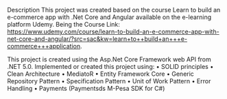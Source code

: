 Description
This project was created based on the course Learn to build an e-commerce app with .Net Core and Angular available on the e-learning platform Udemy. 
Being the Course Link: https://www.udemy.com/course/learn-to-build-an-e-commerce-app-with-net-core-and-angular/?src=sac&kw=learn+to++build+an+++e-commerce+++application.

This project is created using the Asp.Net Core Framework web API from .NET 5.0.
Implemented or created this project using: 
• SOLID principles 
• Clean Architecture 
• MediatoR 
• Entity Framework Core 
• Generic Repository Pattern 
• Specification Pattern 
• Unit of Work Pattern 
• Error Handling
• Payments (Paymentsds M-Pesa SDK for C#)
